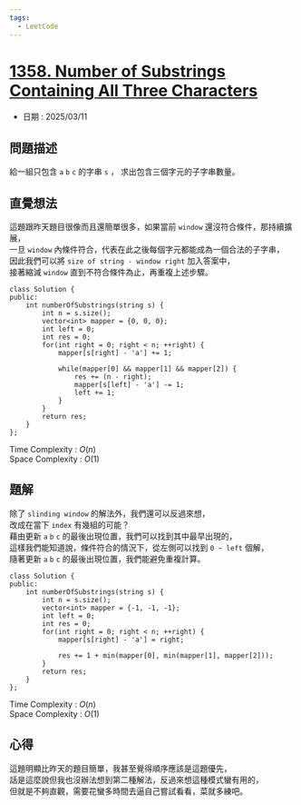 ```yaml
---
tags:
  - LeetCode
---
```


# [1358. Number of Substrings Containing All Three Characters](https://leetcode.com/problems/number-of-substrings-containing-all-three-characters/description/?envType=daily-question&envId=2025-03-11)  

+ 日期 : 2025/03/11  

## 問題描述  

給一組只包含 `a` `b` `c` 的字串 `s` ， 求出包含三個字元的子字串數量。  

## 直覺想法  

這題跟昨天題目很像而且還簡單很多，如果當前 `window` 還沒符合條件，那持續擴展，  
一旦 `window` 內條件符合，代表在此之後每個字元都能成為一個合法的子字串，  
因此我們可以將 `size of string - window right` 加入答案中，  
接著縮減 `window` 直到不符合條件為止，再重複上述步驟。  

```cpp=
class Solution {
public:
    int numberOfSubstrings(string s) {
        int n = s.size();
        vector<int> mapper = {0, 0, 0};
        int left = 0;
        int res = 0;
        for(int right = 0; right < n; ++right) {
            mapper[s[right] - 'a'] += 1;

            while(mapper[0] && mapper[1] && mapper[2]) {
                res += (n - right);
                mapper[s[left] - 'a'] -= 1;
                left += 1;
            }
        }
        return res;
    }
};
```

Time Complexity : $O(n)$  
Space Complexity : $O(1)$  

## 題解  

除了 `slinding window` 的解法外，我們還可以反過來想，  
改成在當下 `index` 有幾組的可能？  
藉由更新 `a` `b` `c` 的最後出現位置，我們可以找到其中最早出現的，  
這樣我們能知道說，條件符合的情況下，從左側可以找到 `0 ~ left` 個解，  
隨著更新 `a` `b` `c` 的最後出現位置，我們能避免重複計算。  

```cpp=
class Solution {
public:
    int numberOfSubstrings(string s) {
        int n = s.size();
        vector<int> mapper = {-1, -1, -1};
        int left = 0;
        int res = 0;
        for(int right = 0; right < n; ++right) {
            mapper[s[right] - 'a'] = right;

            res += 1 + min(mapper[0], min(mapper[1], mapper[2]));
        }
        return res;
    }
};
```

Time Complexity : $O(n)$  
Space Complexity : $O(1)$  

## 心得  

這題明顯比昨天的題目簡單，我甚至覺得順序應該是這題優先，  
話是這麼說但我也沒辦法想到第二種解法，反過來想這種模式蠻有用的，  
但就是不夠直觀，需要花蠻多時間去逼自己嘗試看看，菜就多練吧。  
